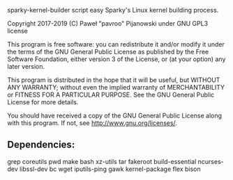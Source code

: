 sparky-kernel-builder script easy Sparky's Linux kernel building process.

Copyright 2017-2019 (C) Paweł "pavroo" Pijanowski under GNU GPL3 license

This program is free software: you can redistribute it and/or modify
it under the terms of the GNU General Public License as published by
the Free Software Foundation, either version 3 of the License, or
(at your option) any later version.

This program is distributed in the hope that it will be useful,
but WITHOUT ANY WARRANTY; without even the implied warranty of
MERCHANTABILITY or FITNESS FOR A PARTICULAR PURPOSE.  See the
GNU General Public License for more details.

You should have received a copy of the GNU General Public License
along with this program.  If not, see <http://www.gnu.org/licenses/>.

Dependencies:
-------------
grep coreutils pwd make bash xz-utils tar fakeroot build-essential ncurses-dev libssl-dev bc wget iputils-ping gawk kernel-package flex bison
